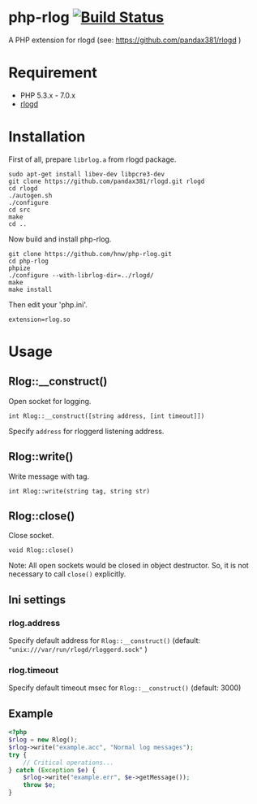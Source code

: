 # php-rlog [![Build Status](https://travis-ci.org/hnw/php-rlog.svg?branch=master)](https://travis-ci.org/hnw/php-rlog)

A PHP extension for rlogd (see: https://github.com/pandax381/rlogd )

# Requirement

- PHP 5.3.x - 7.0.x
- [rlogd](https://github.com/pandax381/rlogd)

# Installation

First of all, prepare `librlog.a` from rlogd package.

```
sudo apt-get install libev-dev libpcre3-dev
git clone https://github.com/pandax381/rlogd.git rlogd
cd rlogd
./autogen.sh
./configure
cd src
make
cd ..
```

Now build and install php-rlog.

```
git clone https://github.com/hnw/php-rlog.git
cd php-rlog
phpize
./configure --with-librlog-dir=../rlogd/
make
make install
```

Then edit your 'php.ini'.

```
extension=rlog.so
```

# Usage

## Rlog::__construct()

Open socket for logging.

```
int Rlog::__construct([string address, [int timeout]])
```

Specify `address` for rloggerd listening address.

## Rlog::write()

Write message with tag.

```
int Rlog::write(string tag, string str)
```

## Rlog::close()

Close socket.

```
void Rlog::close()
```

Note: All open sockets would be closed in object destructor. So, it is not necessary to call `close()` explicitly.

## Ini settings

### rlog.address

Specify default address for `Rlog::__construct()` (default: `"unix:///var/run/rlogd/rloggerd.sock"` )

### rlog.timeout

Specify default timeout msec for `Rlog::__construct()` (default: 3000)


## Example

```php
<?php
$rlog = new Rlog();
$rlog->write("example.acc", "Normal log messages");
try {
    // Critical operations...
} catch (Exception $e) {
    $rlog->write("example.err", $e->getMessage());
    throw $e;
}
```
